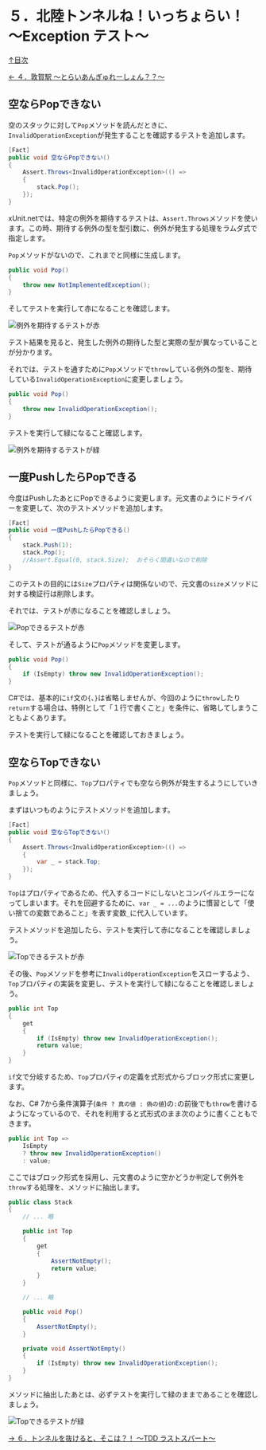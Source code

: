 ５．北陸トンネルね！いっちょらい！ ～Exception テスト～
=====

[↑目次](../README.md "目次")

[← ４．敦賀駅 ～とらいあんぎゅれーしょん？？～](04.md "４．敦賀駅 ～とらいあんぎゅれーしょん？？～")

空ならPopできない
-----

空のスタックに対して`Pop`メソッドを読んだときに、`InvalidOperationException`が発生することを確認するテストを追加します。

```csharp
[Fact]
public void 空ならPopできない()
{
    Assert.Throws<InvalidOperationException>(() =>
    {
        stack.Pop();
    });
}
```

xUnit\.netでは、特定の例外を期待するテストは、`Assert.Throws`メソッドを使います。この時、期待する例外の型を型引数に、例外が発生する処理をラムダ式で指定します。

`Pop`メソッドがないので、これまでと同様に生成します。

```csharp
public void Pop()
{
    throw new NotImplementedException();
}
```

そしてテストを実行して赤になることを確認します。

![例外を期待するテストが赤](images/05-01.png)

テスト結果を見ると、発生した例外の期待した型と実際の型が異なっていることが分かります。

それでは、テストを通すために`Pop`メソッドで`throw`している例外の型を、期待している`InvalidOperationException`に変更しましょう。

```csharp
public void Pop()
{
    throw new InvalidOperationException();
}
```

テストを実行して緑になること確認します。

![例外を期待するテストが緑](images/05-02.png)


一度PushしたらPopできる
-----

今度はPushしたあとにPopできるように変更します。元文書のようにドライバーを変更して、次のテストメソッドを追加します。

```csharp
[Fact]
public void 一度PushしたらPopできる()
{
    stack.Push(1);
    stack.Pop();
    //Assert.Equal(0, stack.Size);  おそらく間違いなので削除
}
```

このテストの目的には`Size`プロパティは関係ないので、元文書の`size`メソッドに対する検証行は削除します。

それでは、テストが赤になることを確認しましょう。

![Popできるテストが赤](images/05-03.png)

そして、テストが通るように`Pop`メソッドを変更します。

```csharp
public void Pop()
{
    if (IsEmpty) throw new InvalidOperationException();
}
```

C#では、基本的に`if`文の`{`、`}`は省略しませんが、今回のように`throw`したり`return`する場合は、特例として「１行で書くこと」を条件に、省略してしまうこともよくあります。

テストを実行して緑になることを確認しておきましょう。


空ならTopできない
-----

`Pop`メソッドと同様に、`Top`プロパティでも空なら例外が発生するようにしていきましょう。

まずはいつものようにテストメソッドを追加します。

```csharp
[Fact]
public void 空ならTopできない()
{
    Assert.Throws<InvalidOperationException>(() =>
    {
        var _ = stack.Top;
    });
}
```

`Top`はプロパティであるため、代入するコードにしないとコンパイルエラーになってしまいます。それを回避するために、`var _ = ...`のように慣習として「使い捨ての変数であること」を表す変数`_`に代入しています。

テストメソッドを追加したら、テストを実行して赤になることを確認しましょう。

![Topできるテストが赤](images/05-04.png)

その後、`Pop`メソッドを参考に`InvalidOperationException`をスローするよう、`Top`プロパティの実装を変更し、テストを実行して緑になることを確認しましょう。

```csharp
public int Top
{
    get
    {
        if (IsEmpty) throw new InvalidOperationException();
        return value;
    }
}
```

`if`文で分岐するため、`Top`プロパティの定義を式形式からブロック形式に変更します。

なお、C# 7から条件演算子(`条件 ? 真の値 : 偽の値`)の`:`の前後でも`throw`を書けるようになっているので、それを利用すると式形式のまま次のように書くこともできます。

```csharp
public int Top =>
    IsEmpty
    ? throw new InvalidOperationException()
    : value;
```

ここではブロック形式を採用し、元文書のように空かどうか判定して例外を`throw`する処理を、メソッドに抽出します。

```csharp
public class Stack
{
    // ... 略

    public int Top
    {
        get
        {
            AssertNotEmpty();
            return value;
        }
    }

    // ... 略

    public void Pop()
    {
        AssertNotEmpty();
    }

    private void AssertNotEmpty()
    {
        if (IsEmpty) throw new InvalidOperationException();
    }
}
```

メソッドに抽出したあとは、必ずテストを実行して緑のままであることを確認しましょう。

![Topできるテストが緑](images/05-05.png)

[→ ６．トンネルを抜けると、そこは？！ ～TDD ラストスパート～](06.md "６．トンネルを抜けると、そこは？！ ～TDD ラストスパート～")